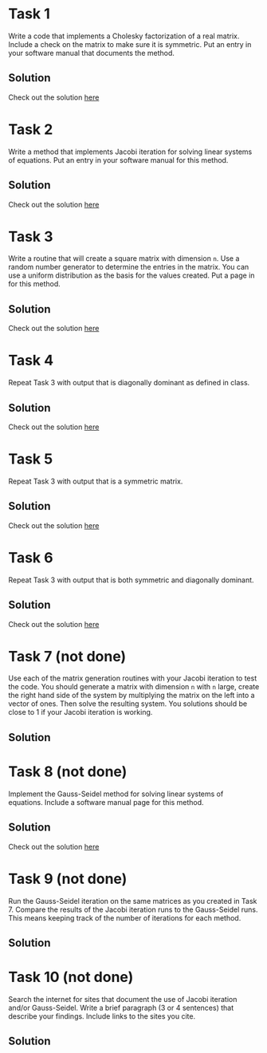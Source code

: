 # Task 1
Write a code that implements a Cholesky factorization of a real matrix. Include a check on the matrix to make sure it is symmetric. Put an entry in your software manual that documents the method.

## Solution
Check out the solution [here](https://github.com/jakeat555/math4610/blob/master/SoftwareManual/choleskyFactor.md)

# Task 2
Write a method that implements Jacobi iteration for solving linear systems of equations. Put an entry in your software manual for this method.

## Solution
Check out the solution [here](https://github.com/jakeat555/math4610/blob/master/SoftwareManual/jacobiIter.md)

# Task 3
Write a routine that will create a square matrix with dimension `n`. Use a random number generator to determine the entries in the matrix. You can use a uniform distribution as the basis for the values created. Put a page in for this method.

## Solution
Check out the solution [here](https://github.com/jakeat555/math4610/blob/master/SoftwareManual/generateSquare.md)

# Task 4
Repeat Task 3 with output that is diagonally dominant as defined in class.

## Solution
Check out the solution [here](https://github.com/jakeat555/math4610/blob/master/SoftwareManual/generateDiagDom.md)

# Task 5
Repeat Task 3 with output that is a symmetric matrix.

## Solution
Check out the solution [here](https://github.com/jakeat555/math4610/blob/master/SoftwareManual/generateSymmetric.md)

# Task 6
Repeat Task 3 with output that is both symmetric and diagonally dominant.

## Solution
Check out the solution [here](https://github.com/jakeat555/math4610/blob/master/SoftwareManual/generateSymmetricDiagDom.md)

# Task 7 (not done)
Use each of the matrix generation routines with your Jacobi iteration to test the code. You should generate a matrix with dimension `n` with `n` large, create the right hand side of the system by multiplying the matrix on the left into a vector of ones. Then solve the resulting system. You solutions should be close to 1 if your Jacobi iteration is working.

## Solution

# Task 8 (not done)
Implement the Gauss-Seidel method for solving linear systems of equations. Include a software manual page for this method.

## Solution
Check out the solution [here](https://github.com/jakeat555/math4610/blob/master/SoftwareManual/gaussSeidel.md)

# Task 9 (not done)
Run the Gauss-Seidel iteration on the same matrices as you created in Task 7. Compare the results of the Jacobi iteration runs to the Gauss-Seidel runs. This means keeping track of the number of iterations for each method.

## Solution

# Task 10 (not done)
Search the internet for sites that document the use of Jacobi iteration and/or Gauss-Seidel. Write a brief paragraph (3 or 4 sentences) that describe your findings. Include links to the sites you cite.

## Solution
